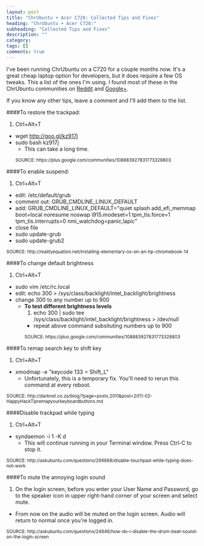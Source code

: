```yaml
---
layout: post
title: "ChrUbuntu + Acer C720: Collected Tips and Fixes"
heading: "ChrUbuntu + Acer C720:"
subheading: "Collected Tips and Fixes"
description: ""
category: 
tags: []
comments: true
---
```


I've been running ChrUbuntu on a C720 for a couple months now.
It's a great cheap laptop option for developers, but it does require a few
OS tweaks. This a list of the ones I'm using. I found most of these in the
ChrUbuntu communities on [Reddit] and [Google+].

If you know any other tips, leave a comment and I'll add them to the list.

[Reddit]: http://www.reddit.com/r/Chrubuntu
[Google+]: https://plus.google.com/communities/108883927831773328803

####To restore the trackpad:
1. Ctrl+Alt+T
* wget http://goo.gl/kz917j
* sudo bash kz917j
  * This can take a long time.
  <p>
    <small>
      SOURCE: https://plus.google.com/communities/108883927831773328803
    </small>
  </p>

####To enable suspend:
1. Ctrl+Alt+T
* edit: /etc/default/grub
* comment out: GRUB_CMDLINE_LINUX_DEFAULT
* add: GRUB_CMDLINE_LINUX_DEFAULT="quiet splash add_efi_memmap boot=local noresume noswap i915.modeset=1 tpm_tis.force=1 tpm_tis.interrupts=0 nmi_watchdog=panic,lapic"
* close file
* sudo update-grub
* sudo update-grub2
<p>
  <small>
    SOURCE: http://realityequation.net/installing-elementary-os-on-an-hp-chromebook-14
  </small>
</p>

####To change default brightness
1. Ctrl+Alt+T
* sudo vim /etc/rc.local
* edit: echo 300 > /sys/class/backlight/intel_backlight/brightness
* change 300 to any number up to 900
  * <strong>To test different brightness levels</strong>
      1. echo 300 | sudo tee /sys/class/backlight/intel_backlight/brightness > /dev/null
      * repeat above command subsituting numbers up to 900
      <p>
        <small>
          SOURCE: https://plus.google.com/communities/108883927831773328803
        </small>
      </p>

####To remap search key to shift key
1. Ctrl+Alt+T
* xmodmap -e "keycode 133 = Shift_L"
  * Unfortunately, this is a temporary fix. You'll need to rerun this command at every reboot.
<p>
  <small>
    SOURCE: http://darknet.co.za/blog/?page=posts.2011&post=2011-02-HappyHackTipremapyourkeyboardbuttons.md
  </small>
</p>

####Disable trackpad while typing
1. Ctrl+Alt+T
* syndaemon -i 1 -K d
  * This will continue running in your Terminal window. Press Ctrl-C to stop it.
<p>
  <small>
    SOURCE: http://askubuntu.com/questions/299868/disable-touchpad-while-typing-does-not-work
  </small>
</p>

####To mute the annoying login sound
1. On the login screen, before you enter your User Name and Password, 
go to the speaker icon in upper right-hand corner of your screen and select mute.
  * From now on the audio will be muted on the login screen. Audio will return to normal once you're logged in.
<p>
  <small>
    SOURCE: http://askubuntu.com/questions/24946/how-do-i-disable-the-drum-beat-sound-on-the-login-screen
  </small>
</p>
